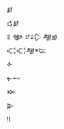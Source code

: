 <div class='block'>
<div class='line'>𒋗</div>
<div class='line'>𒌓𒋗</div>
<div class='line'>𒐏 𒀲 𒄑𒃾 𒆷𒂊</div>
<div class='line'>𒄣𒄣𒆷𒌈</div>
<div class='line'>𒅆</div>
<div class='line'>𒉡𒁁</div>
<div class='line'>𒁍</div>
<div class='line'>𒉌</div>
<div class='line'>𒀀</div>
</div>